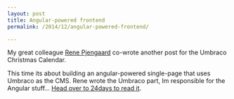 ```yaml
---
layout: post
title: Angular-powered frontend
permalink: /2014/12/angular-powered-frontend/

---
```


My great colleague [Rene Pjengaard](http://twitter.com/pjengaard/) co-wrote another post for the Umbraco Christmas Calendar. 

This time its about building an angular-powered single-page that uses Umbraco as the CMS. Rene wrote the Umbraco part, Im responsible for the Angular stuff... [Head over to 24days to read it](http://24days.in/umbraco/2014/angular-powered-frontend/).